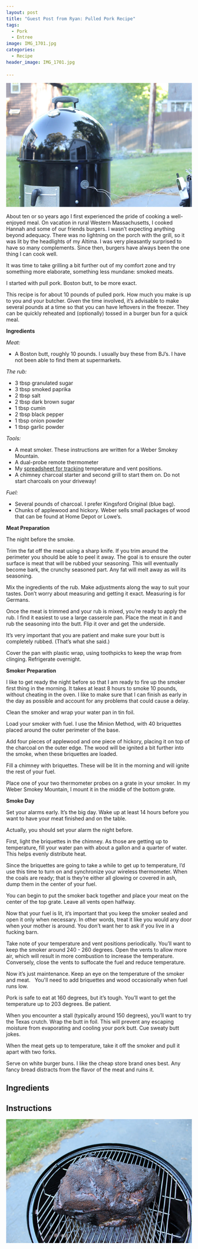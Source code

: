 ```yaml
---
layout: post
title: "Guest Post from Ryan: Pulled Pork Recipe"
tags:
  - Pork
  - Entree
image: IMG_1701.jpg
categories:
  - Recipe
header_image: IMG_1701.jpg

---
```


![Image of Guest Post from Ryan: Pulled Pork Recipe.](/upload/IMG_1701.jpg)

About ten or so years ago I first experienced the pride of cooking a well-enjoyed meal. On vacation in rural Western Massachusetts, I cooked Hannah and some of our friends burgers. I wasn’t expecting anything beyond adequacy. There was no lightning on the porch with the grill, so it was lit by the headlights of my Altima. I was very pleasantly surprised to have so many complements. Since then, burgers have always been the one thing I can cook well.  
  
It was time to take grilling a bit further out of my comfort zone and try something more elaborate, something less mundane: smoked meats.  
  
I started with pull pork. Boston butt, to be more exact.  
  
This recipe is for about 10 pounds of pulled pork. How much you make is up to you and your butcher. Given the time involved, it’s advisable to make several pounds at a time so that you can have leftovers in the freezer. They can be quickly reheated and (optionally) tossed in a burger bun for a quick meal.  

  
**Ingredients**

_Meat:_  

-   A Boston butt, roughly 10 pounds. I usually buy these from BJ’s. I have not been able to find them at supermarkets.

  
_The rub:_  

-   3 tbsp granulated sugar
-   3 tbsp smoked paprika
-   2 tbsp salt
-   2 tbsp dark brown sugar
-   1 tbsp cumin
-   2 tbsp black pepper
-   1 tbsp onion powder
-   1 tbsp garlic powder

  
_Tools:_  

-   A meat smoker. These instructions are written for a Weber Smokey Mountain.
-   A dual-probe remote thermometer
-   My [spreadsheet for tracking](http://ryanaghdam.com/wsm-log/wsm-log.pdf) temperature and vent positions.
-   A chimney charcoal starter and second grill to start them on. Do not start charcoals on your driveway!

  
_Fuel:_  

-   Several pounds of charcoal. I prefer Kingsford Original (blue bag).
-   Chunks of applewood and hickory. Weber sells small packages of wood that can be found at Home Depot or Lowe’s.

  
**Meat Preparation**  
  
The night before the smoke.

  

Trim the fat off the meat using a sharp knife. If you trim around the perimeter you should be able to peel it away. The goal is to ensure the outer surface is meat that will be rubbed your seasoning. This will eventually become bark, the crunchy seasoned part. Any fat will melt away as will its seasoning.  
  
Mix the ingredients of the rub. Make adjustments along the way to suit your tastes. Don’t worry about measuring and getting it exact. Measuring is for Germans.  
  
Once the meat is trimmed and your rub is mixed, you’re ready to apply the rub. I find it easiest to use a large casserole pan. Place the meat in it and rub the seasoning into the butt. Flip it over and get the underside.  
  
It’s very important that you are patient and make sure your butt is completely rubbed. (That’s what she said.)  
  
Cover the pan with plastic wrap, using toothpicks to keep the wrap from clinging. Refrigerate overnight.

  
**Smoker Preparation**  
  
I like to get ready the night before so that I am ready to fire up the smoker first thing in the morning. It takes at least 8 hours to smoke 10 pounds, without cheating in the oven. I like to make sure that I can finish as early in the day as possible and account for any problems that could cause a delay.  
  
Clean the smoker and wrap your water pan in tin foil.  
  
Load your smoker with fuel. I use the Minion Method, with 40 briquettes placed around the outer perimeter of the base.  
  
Add four pieces of applewood and one piece of hickory, placing it on top of the charcoal on the outer edge. The wood will be ignited a bit further into the smoke, when these briquettes are loaded.  
  
Fill a chimney with briquettes. These will be lit in the morning and will ignite the rest of your fuel.  
  
Place one of your two thermometer probes on a grate in your smoker. In my Weber Smokey Mountain, I mount it in the middle of the bottom grate.  
  

**Smoke Day**  
  
Set your alarms early. It’s the big day. Wake up at least 14 hours before you want to have your meat finished and on the table.  
  
Actually, you should set your alarm the night before.  
  
First, light the briquettes in the chimney. As those are getting up to temperature, fill your water pan with about a gallon and a quarter of water. This helps evenly distribute heat.  
  
Since the briquettes are going to take a while to get up to temperature, I’d use this time to turn on and synchronize your wireless thermometer. When the coals are ready; that is they’re either all glowing or covered in ash, dump them in the center of your fuel.  
  
You can begin to put the smoker back together and place your meat on the center of the top grate. Leave all vents open halfway.  
  
Now that your fuel is lit, it’s important that you keep the smoker sealed and open it only when necessary. In other words, treat it like you would any door when your mother is around. You don’t want her to ask if you live in a fucking barn.  
  
Take note of your temperature and vent positions periodically. You’ll want to keep the smoker around 240 - 260 degrees. Open the vents to allow more air, which will result in more combustion to increase the temperature. Conversely, close the vents to suffocate the fuel and reduce temperature.  
  
Now it’s just maintenance. Keep an eye on the temperature of the smoker and meat.   You'll need to add briquettes and wood occasionally when fuel runs low.

  

Pork is safe to eat at 160 degrees, but it’s tough. You’ll want to get the temperature up to 203 degrees. Be patient.  
  
When you encounter a stall (typically around 150 degrees), you’ll want to try the Texas crutch. Wrap the butt in foil. This will prevent any escaping moisture from evaporating and cooling your pork butt. Cue sweaty butt jokes.  
  
When the meat gets up to temperature, take it off the smoker and pull it apart with two forks.  
  
Serve on white burger buns. I like the cheap store brand ones best. Any fancy bread distracts from the flavor of the meat and ruins it.

## Ingredients



## Instructions







![Image of Guest Post from Ryan: Pulled Pork Recipe.](/upload/IMG_1711.jpg)
